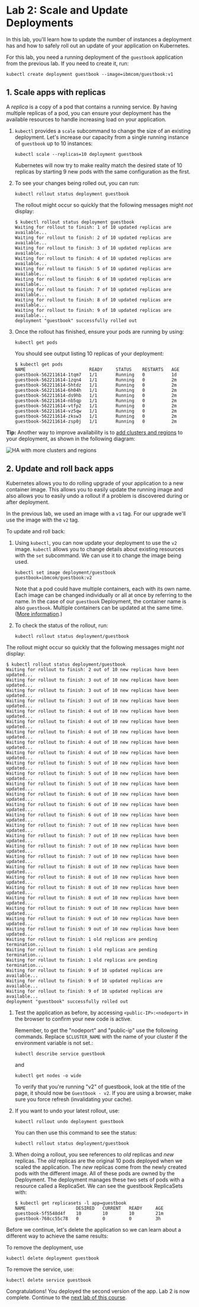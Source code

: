 # Lab 2: Scale and Update Deployments

In this lab, you'll learn how to update the number of instances
a deployment has and how to safely roll out an update of your application
on Kubernetes.

For this lab, you need a running deployment of the `guestbook` application
from the previous lab. If you need to create it, run:

```shell
kubectl create deployment guestbook --image=ibmcom/guestbook:v1
```

## 1. Scale apps with replicas

A *replica* is a copy of a pod that contains a running service. By having
multiple replicas of a pod, you can ensure your deployment has the available
resources to handle increasing load on your application.

1. `kubectl` provides a `scale` subcommand to change the size of an
   existing deployment. Let's increase our capacity from a single running instance of
   `guestbook` up to 10 instances:

   ```shell
   kubectl scale --replicas=10 deployment guestbook
   ```

   Kubernetes will now try to make reality match the desired state of
   10 replicas by starting 9 new pods with the same configuration as
   the first.

1. To see your changes being rolled out, you can run:

   ```shell
   kubectl rollout status deployment guestbook
   ```

   The rollout might occur so quickly that the following messages might
   _not_ display:

   ```shell
   $ kubectl rollout status deployment guestbook
   Waiting for rollout to finish: 1 of 10 updated replicas are available...
   Waiting for rollout to finish: 2 of 10 updated replicas are available...
   Waiting for rollout to finish: 3 of 10 updated replicas are available...
   Waiting for rollout to finish: 4 of 10 updated replicas are available...
   Waiting for rollout to finish: 5 of 10 updated replicas are available...
   Waiting for rollout to finish: 6 of 10 updated replicas are available...
   Waiting for rollout to finish: 7 of 10 updated replicas are available...
   Waiting for rollout to finish: 8 of 10 updated replicas are available...
   Waiting for rollout to finish: 9 of 10 updated replicas are available...
   deployment "guestbook" successfully rolled out
   ```

1. Once the rollout has finished, ensure your pods are running by using:

   ```shell
   kubectl get pods
   ```

   You should see output listing 10 replicas of your deployment:

   ```shell
   $ kubectl get pods
   NAME                        READY     STATUS    RESTARTS   AGE
   guestbook-562211614-1tqm7   1/1       Running   0          1d
   guestbook-562211614-1zqn4   1/1       Running   0          2m
   guestbook-562211614-5htdz   1/1       Running   0          2m
   guestbook-562211614-6h04h   1/1       Running   0          2m
   guestbook-562211614-ds9hb   1/1       Running   0          2m
   guestbook-562211614-nb5qp   1/1       Running   0          2m
   guestbook-562211614-vtfp2   1/1       Running   0          2m
   guestbook-562211614-vz5qw   1/1       Running   0          2m
   guestbook-562211614-zksw3   1/1       Running   0          2m
   guestbook-562211614-zsp0j   1/1       Running   0          2m
   ```

**Tip:** Another way to improve availability is to
[add clusters and regions](https://cloud.ibm.com/docs/containers?topic=containers-ha_clusters#ha_clusters)
to your deployment, as shown in the following diagram:

![HA with more clusters and regions](../images/cs_cluster_ha_roadmap_multizone_public.png)

## 2. Update and roll back apps

Kubernetes allows you to do rolling upgrade of your application to a new
container image. This allows you to easily update the running image and also allows you to
easily undo a rollout if a problem is discovered during or after deployment.

In the previous lab, we used an image with a `v1` tag. For our upgrade
we'll use the image with the `v2` tag.

To update and roll back:

1. Using `kubectl`, you can now update your deployment to use the
   `v2` image. `kubectl` allows you to change details about existing
   resources with the `set` subcommand. We can use it to change the
   image being used.

    ```shell
    kubectl set image deployment/guestbook guestbook=ibmcom/guestbook:v2
    ```

   Note that a pod could have multiple containers, each with its own name.
   Each image can be changed individually or all at once by referring to the name.
   In the case of our `guestbook` Deployment, the container name is also `guestbook`.
   Multiple containers can be updated at the same time.
   ([More information](https://kubernetes.io/docs/reference/generated/kubectl/kubectl-commands#-em-image-em-).)

1. To check the status of the rollout, run:

   ```shell
   kubectl rollout status deployment/guestbook
   ```

  The rollout might occur so quickly that the following messages
   might _not_ display:

   ```shell
   $ kubectl rollout status deployment/guestbook
   Waiting for rollout to finish: 2 out of 10 new replicas have been updated...
   Waiting for rollout to finish: 3 out of 10 new replicas have been updated...
   Waiting for rollout to finish: 3 out of 10 new replicas have been updated...
   Waiting for rollout to finish: 3 out of 10 new replicas have been updated...
   Waiting for rollout to finish: 4 out of 10 new replicas have been updated...
   Waiting for rollout to finish: 4 out of 10 new replicas have been updated...
   Waiting for rollout to finish: 4 out of 10 new replicas have been updated...
   Waiting for rollout to finish: 4 out of 10 new replicas have been updated...
   Waiting for rollout to finish: 4 out of 10 new replicas have been updated...
   Waiting for rollout to finish: 5 out of 10 new replicas have been updated...
   Waiting for rollout to finish: 5 out of 10 new replicas have been updated...
   Waiting for rollout to finish: 5 out of 10 new replicas have been updated...
   Waiting for rollout to finish: 6 out of 10 new replicas have been updated...
   Waiting for rollout to finish: 6 out of 10 new replicas have been updated...
   Waiting for rollout to finish: 6 out of 10 new replicas have been updated...
   Waiting for rollout to finish: 7 out of 10 new replicas have been updated...
   Waiting for rollout to finish: 7 out of 10 new replicas have been updated...
   Waiting for rollout to finish: 7 out of 10 new replicas have been updated...
   Waiting for rollout to finish: 7 out of 10 new replicas have been updated...
   Waiting for rollout to finish: 8 out of 10 new replicas have been updated...
   Waiting for rollout to finish: 8 out of 10 new replicas have been updated...
   Waiting for rollout to finish: 8 out of 10 new replicas have been updated...
   Waiting for rollout to finish: 8 out of 10 new replicas have been updated...
   Waiting for rollout to finish: 9 out of 10 new replicas have been updated...
   Waiting for rollout to finish: 9 out of 10 new replicas have been updated...
   Waiting for rollout to finish: 9 out of 10 new replicas have been updated...
   Waiting for rollout to finish: 1 old replicas are pending termination...
   Waiting for rollout to finish: 1 old replicas are pending termination...
   Waiting for rollout to finish: 1 old replicas are pending termination...
   Waiting for rollout to finish: 9 of 10 updated replicas are available...
   Waiting for rollout to finish: 9 of 10 updated replicas are available...
   Waiting for rollout to finish: 9 of 10 updated replicas are available...
   deployment "guestbook" successfully rolled out
   ```

1. Test the application as before, by accessing `<public-IP>:<nodeport>`
   in the browser to confirm your new code is active.

   Remember, to get the "nodeport" and "public-ip" use the following commands. Replace `$CLUSTER_NAME` with the name of your cluster if the environment variable is not set.:

   ```shell
   kubectl describe service guestbook
   ```

   and

   ```shell
   kubectl get nodes -o wide
   ```

   To verify that you're running "v2" of guestbook, look at the title of the page,
   it should now be `Guestbook - v2`. If you are using a browser, make sure you force refresh (invalidating your cache).

1. If you want to undo your latest rollout, use:

   ```shell
   kubectl rollout undo deployment guestbook
   ```

   You can then use this command to see the status:

   ```shell
   kubectl rollout status deployment/guestbook
   ```

1. When doing a rollout, you see references to *old* replicas and *new* replicas.
   The *old* replicas are the original 10 pods deployed when we scaled the application.
   The *new* replicas come from the newly created pods with the different image.
   All of these pods are owned by the Deployment.
   The deployment manages these two sets of pods with a resource called a ReplicaSet.
   We can see the guestbook ReplicaSets with:

   ```shell
   $ kubectl get replicasets -l app=guestbook
   NAME                   DESIRED   CURRENT   READY     AGE
   guestbook-5f5548d4f    10        10        10        21m
   guestbook-768cc55c78   0         0         0         3h
   ```

Before we continue, let's delete the application so we can learn about
a different way to achieve the same results:

 To remove the deployment, use

 ```shell
 kubectl delete deployment guestbook
 ```

 To remove the service, use:

 ```shell
 kubectl delete service guestbook
 ```

Congratulations! You deployed the second version of the app. Lab 2
is now complete. Continue to the [next lab of this course](../Lab3/README.md).
